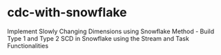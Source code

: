 # cdc-with-snowflake
Implement Slowly Changing Dimensions using Snowflake Method - Build Type 1 and Type 2 SCD in Snowflake using the Stream and Task Functionalities
